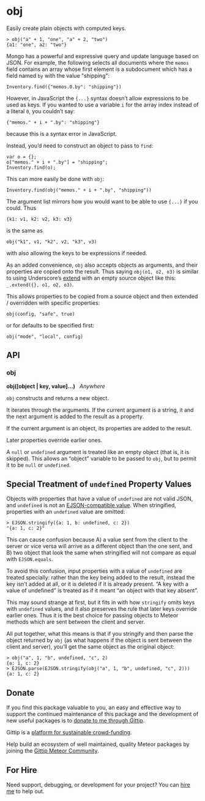 # obj

Easily create plain objects with computed keys.

```
> obj("a" + 1, "one", "a" + 2, "two")
{a1: "one", a2: "two"}
```

Mongo has a powerful and expressive query and update language based on
JSON.  For example, the following selects all documents where the
`memos` field contains an array whose first element is a subdocument
which has a field named `by` with the value "shipping":

```
Inventory.find({"memos.0.by": "shipping"})
```

However, in JavaScript the `{...}` syntax doesn’t allow expressions to
be used as keys.  If you wanted to use a variable `i` for the array
index instead of a literal `0`, you couldn’t say:

```
{"memos." + i + ".by": "shipping"}
```

because this is a syntax error in JavaScript.

Instead, you’d need to construct an object to pass to `find`:

```
var o = {};
o["memos." + i + ".by"] = "shipping";
Inventory.find(o);
```

This can more easily be done with `obj`:

```
Inventory.find(obj("memos." + i + ".by", "shipping"))
```

The argument list mirrors how you would want to be able to use `{...}`
if you could.  Thus

```
{k1: v1, k2: v2, k3: v3}
```

is the same as

```
obj("k1", v1, "k2", v2, "k3", v3)
```

with also allowing the keys to be expressions if needed.

As an added convenience, `obj` also accepts objects as arguments, and
their properties are copied onto the result.  Thus saying
`obj(o1, o2, o3)` is similar to using Underscore’s
[extend](http://underscorejs.org/#extend) with an empty source object
like this: `_.extend({}, o1, o2, o3)`.

This allows properties to be copied from a source object and then
extended / overridden with specific properties:

```
obj(config, "safe", true)
```

or for defaults to be specified first:

```
obj("mode", "local", config)
```


## API

### obj

**obj([object | key, value]...)** &nbsp; *Anywhere*

`obj` constructs and returns a new object.

It iterates through the arguments.  If the current argument is a
string, it and the next argument is added to the result as a property.

If the current argument is an object, its properties are added to the
result.

Later properties override earlier ones.

A `null` or `undefined` argument is treated like an empty object (that
is, it is skipped).  This allows an “object” variable to be passed to
`obj`, but to permit it to be `null` or `undefined`.


## Special Treatment of `undefined` Property Values

Objects with properties that have a value of `undefined` are not valid
JSON, and `undefined` is not an [EJSON-compatible
value](http://docs.meteor.com/#ejson).  When stringified, properties
with an `undefined` value are omitted:

```
> EJSON.stringify({a: 1, b: undefined, c: 2})
"{a: 1, c: 2}"
```

This can cause confusion because A) a value sent from the client to
the server or vice versa will arrive as a different object than the
one sent, and B) two object that look the same when stringified will
not compare as equal with `EJSON.equals`.

To avoid this confusion, input properties with a value of `undefined`
are treated specially: rather than the key being added to the result,
instead the key isn’t added at all, or it is deleted if it is already
present.  “A key with a value of undefined” is treated as if it meant
“an object with that key absent”.

This may sound strange at first, but it fits in with how `stringify`
omits keys with `undefined` values, and it also preserves the rule
that later keys override earlier ones.  Thus it is the best choice for
passing objects to Meteor methods which are sent between the client
and server.

All put together, what this means is that if you stringify and then
parse the object returned by `obj` (as what happens if the object is
sent between the client and server), you’ll get the same object
as the original object:

```
> obj("a", 1, "b", undefined, "c", 2)
{a: 1, c: 2}
> EJSON.parse(EJSON.stringify(obj("a", 1, "b", undefined, "c", 2)))
{a: 1, c: 2}
```


## Donate

If you find this package valuable to you, an easy and effective way to
support the continued maintenance of this package and the development
of new useful packages is to
[donate to me through Gittip](https://www.gittip.com/awwx/).

Gittip is a [platform for sustainable
crowd-funding](https://www.gittip.com/about/faq.html).

Help build an ecosystem of well maintained, quality Meteor packages by
joining the
[Gittip Meteor Community](https://www.gittip.com/for/meteor/).


## For Hire

Need support, debugging, or development for your project?  You can
[hire me](http://awwx.ws/hire-me) to help out.
